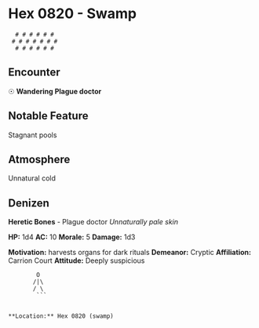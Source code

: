 # Hex 0820 - Swamp
```
  # # # # # #
 # # # # # # #
  # # # # # #
```

## Encounter

☉ **Wandering Plague doctor**

## Notable Feature

Stagnant pools

## Atmosphere

Unnatural cold

## Denizen

**Heretic Bones** - Plague doctor
*Unnaturally pale skin*

**HP:** 1d4 **AC:** 10 **Morale:** 5
**Damage:** 1d3

**Motivation:** harvests organs for dark rituals
**Demeanor:** Cryptic
**Affiliation:** Carrion Court
**Attitude:** Deeply suspicious

```
        O
       /|\
       / \
        ```


**Location:** Hex 0820 (swamp)
